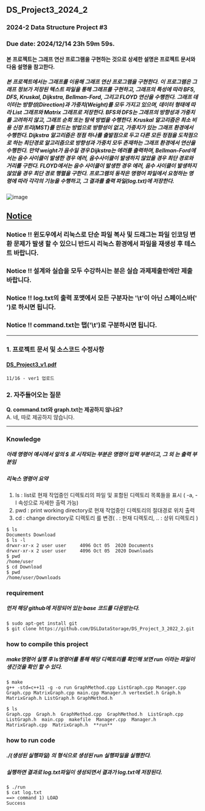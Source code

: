 ## DS_Project3_2024_2
### 2024-2 Data Structure Project #3

### Due date: 2024/12/14 23h 59m 59s.

#### 본 프로젝트는 그래프 연산 프로그램을 구현하는 것으로 상세한 설명은 프로젝트 문서와 다음 설명을 참고한다.
##### 본 프로젝트에서는 그래프를 이용해 그래프 연산 프로그램을 구현한다. 이 프로그램은 그래프 정보가 저장된 텍스트 파일을 통해 그래프를 구현하고, 그래프의 특성에 따라 BFS, DFS, Kruskal, Dijkstra, Bellman-Ford, 그리고 FLOYD 연산을 수행한다. 그래프 데이터는 방향성(Direction)과 가중치(Weight)를 모두 가지고 있으며, 데이터 형태에 따라 List 그래프와 Matrix 그래프로 저장한다. BFS와 DFS는 그래프의 방향성과 가중치를 고려하지 않고, 그래프 순회 또는 탐색 방법을 수행한다. Kruskal 알고리즘은 최소 비용 신장 트리(MST)를 만드는 방법으로 방향성이 없고, 가중치가 있는 그래프 환경에서 수행한다. Dijkstra 알고리즘은 정점 하나를 출발점으로 두고 다른 모든 정점을 도착점으로 하는 최단경로 알고리즘으로 방향성과 가중치 모두 존재하는 그래프 환경에서 연산을 수행한다. 만약 weight가 음수일 경우 Dijkstra는 에러를 출력하며, Bellman-Ford에서는 음수 사이클이 발생한 경우 에러, 음수사이클이 발생하지 않았을 경우 최단 경로와 거리를 구한다. FLOYD에서는 음수 사이클이 발생한 경우 에러, 음수 사이클이 발생하지 않았을 경우 최단 경로 행렬을 구한다. 프로그램의 동작은 명령어 파일에서 요청하는 명령에 따라 각각의 기능을 수행하고, 그 결과를 출력 파일(log.txt)에 저장한다.

![image](https://user-images.githubusercontent.com/50433145/201257617-cbbc91f5-2788-43c5-acb9-10e2aeab089e.png)

## <u>**Notice**</u>
### Notice !! 윈도우에서 리눅스로 단순 파일 복사 및 드래그는 파일 인코딩 변환 문제가 발생 할 수 있으니 반드시 리눅스 환경에서 파일을 재생성 후 테스트 바랍니다.
### Notice !! 설계와 실습을 모두 수강하시는 분은 실습 과제제출란에만 제출바랍니다.
### Notice !! log.txt의 출력 포맷에서 모든 구분자는 '\t'이 아닌 스페이스바(' ')로 하시면 됩니다.
### Notice !! command.txt는 탭('\t')로 구분하시면 됩니다.
--------------------------




### 1. 프로젝트 문서 및 소스코드 수정사항

#### [DS_Project3_v1.pdf](https://github.com/user-attachments/files/17783955/DS_Project3_v1.pdf)


```
11/16 - ver1 업로드
```

### 2. 자주들어오는 질문 

**Q. command.txt와 graph.txt는 제공하지 않나요?**  
A. 네, 따로 제공하지 않습니다.

--------------------------
### Knowledge 
##### 아래 명령어 예시에서 앞의 $ 로 시작되는 부분은 명령어 입력 부분이고, 그 외 는 출력 부분임
##### 리눅스 명령어 요약
1. ls  :  list로 현재 작업중인 디렉토리의 파일 및 포함된 디렉토리 목록들을 표시 ( -a, -l 속성으로 자세한 출력 가능)
2. pwd  :  print working directory로 현재 작업중인 디렉토리의 절대경로 위치 출력
3. cd  : change directory로 디렉토리 를 변경( . : 현재 디렉토리, .. : 상위 디렉토리 ) 
```
$ ls
Documents Download
$ ls -l
drwxr-xr-x 2 user user     4096 Oct 05  2020 Documents
drwxr-xr-x 2 user user     4096 Oct 05  2020 Downloads
$ pwd
/home/user
$ cd Download
$ pwd
/home/user/Downloads
```

### requirement
##### 먼저 해당 github에 저장되어 있는 base 코드를 다운받는다.
```
$ sudo apt-get install git
$ git clone https://github.com/DSLDataStorage/DS_Project_3_2022_2.git
```

### how to compile this project
##### make명령어 실행 후 ls명령어를 통해 해당 디렉토리를 확인해 보면 run 이라는 파일이 생긴것을 확인 할 수 있다. 
```
$ make
g++ -std=c++11 -g -o run GraphMethod.cpp ListGraph.cpp Manager.cpp Graph.cpp MatrixGraph.cpp main.cpp Manager.h vertexSet.h Graph.h MatrixGraph.h ListGraph.h GraphMethod.h

$ ls
Graph.cpp  Graph.h  GraphMethod.cpp  GraphMethod.h  ListGraph.cpp  ListGraph.h  main.cpp  makefile  Manager.cpp  Manager.h  MatrixGraph.cpp  MatrixGraph.h  **run**
```
### how to run code
##### ./(생성된 실행파일) 의 형식으로 생성된 run 실행파일을 실행한다.
##### 실행하면 결과로 log.txt파일이 생성되면서 결과가 log.txt에 저장된다. 
```
$ ./run
$ cat log.txt
==> command 1) LOAD
Success
```
